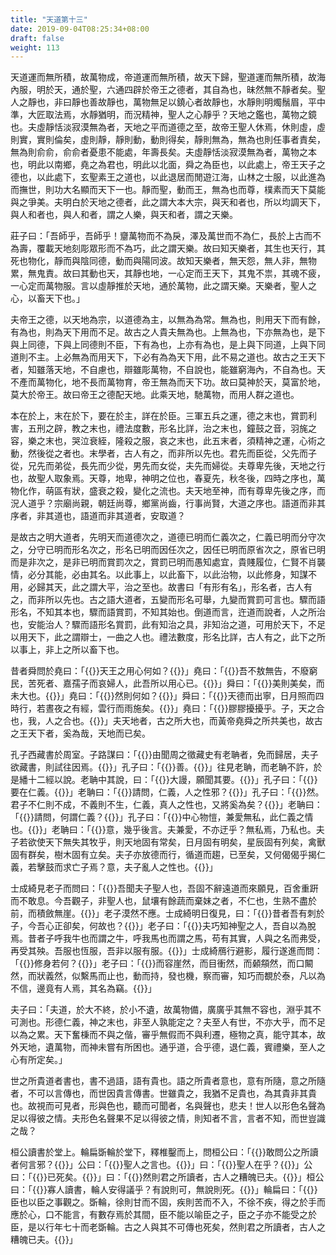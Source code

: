 ```yaml
---
title: "天道第十三"
date: 2019-09-04T08:25:34+08:00
draft: false
weight: 113
---
```




天道運而無所積，故萬物成，帝道運而無所積，故天下歸，聖道運而無所積，故海內服，明於天，通於聖，六通四辟於帝王之德者，其自為也，昧然無不靜者矣。聖人之靜也，非曰靜也善故靜也，萬物無足以鐃心者故靜也，水靜則明燭鬚眉，平中準，大匠取法焉，水靜猶明，而況精神，聖人之心靜乎？天地之鑑也，萬物之鏡也。夫虛靜恬淡寂漠無為者，天地之平而道德之至，故帝王聖人休焉，休則虛，虛則實，實則倫矣，虛則靜，靜則動，動則得矣，靜則無為，無為也則任事者責矣，無為則俞俞，俞俞者憂患不能處，年壽長矣。夫虛靜恬淡寂漠無為者，萬物之本也，明此以南鄉，堯之為君也，明此以北面，舜之為臣也，以此處上，帝王天子之德也，以此處下，玄聖素王之道也，以此退居而閒遊江海，山林之士服，以此進為而撫世，則功大名顯而天下一也。靜而聖，動而王，無為也而尊，樸素而天下莫能與之爭美。夫明白於天地之德者，此之謂大本大宗，與天和者也，所以均調天下，與人和者也，與人和者，謂之人樂，與天和者，謂之天樂。


莊子曰：「吾師乎，吾師乎！齏萬物而不為戾，澤及萬世而不為仁，長於上古而不為壽，覆載天地刻彫眾形而不為巧，此之謂天樂。故曰知天樂者，其生也天行，其死也物化，靜而與陰同德，動而與陽同波。故知天樂者，無天怨，無人非，無物累，無鬼責。故曰其動也天，其靜也地，一心定而王天下，其鬼不祟，其魂不疲，一心定而萬物服。言以虛靜推於天地，通於萬物，此之謂天樂。天樂者，聖人之心，以畜天下也。」


夫帝王之德，以天地為宗，以道德為主，以無為為常。無為也，則用天下而有餘，有為也，則為天下用而不足。故古之人貴夫無為也。上無為也，下亦無為也，是下與上同德，下與上同德則不臣，下有為也，上亦有為也，是上與下同道，上與下同道則不主。上必無為而用天下，下必有為為天下用，此不易之道也。故古之王天下者，知雖落天地，不自慮也，辯雖彫萬物，不自說也，能雖窮海內，不自為也。天不產而萬物化，地不長而萬物育，帝王無為而天下功。故曰莫神於天，莫富於地，莫大於帝王。故曰帝王之德配天地。此乘天地，馳萬物，而用人群之道也。


本在於上，末在於下，要在於主，詳在於臣。三軍五兵之運，德之末也，賞罰利害，五刑之辟，教之末也，禮法度數，形名比詳，治之末也，鐘鼓之音，羽旄之容，樂之末也，哭泣衰絰，隆殺之服，哀之末也，此五末者，須精神之運，心術之動，然後從之者也。末學者，古人有之，而非所以先也。君先而臣從，父先而子從，兄先而弟從，長先而少從，男先而女從，夫先而婦從。夫尊卑先後，天地之行也，故聖人取象焉。天尊，地卑，神明之位也，春夏先，秋冬後，四時之序也，萬物化作，萌區有狀，盛衰之殺，變化之流也。夫天地至神，而有尊卑先後之序，而況人道乎？宗廟尚親，朝廷尚尊，鄉黨尚齒，行事尚賢，大道之序也。語道而非其序者，非其道也，語道而非其道者，安取道？


是故古之明大道者，先明天而道德次之，道德已明而仁義次之，仁義已明而分守次之，分守已明而形名次之，形名已明而因任次之，因任已明而原省次之，原省已明而是非次之，是非已明而賞罰次之，賞罰已明而愚知處宜，貴賤履位，仁賢不肖襲情，必分其能，必由其名。以此事上，以此畜下，以此治物，以此修身，知謀不用，必歸其天，此之謂大平，治之至也。故書曰「有形有名」，形名者，古人有之，而非所以先也。古之語大道者，五變而形名可舉，九變而賞罰可言也。驟而語形名，不知其本也，驟而語賞罰，不知其始也。倒道而言，迕道而說者，人之所治也，安能治人？驟而語形名賞罰，此有知治之具，非知治之道，可用於天下，不足以用天下，此之謂辯士，一曲之人也。禮法數度，形名比詳，古人有之，此下之所以事上，非上之所以畜下也。


昔者舜問於堯曰：「{{<span secondary>}}天王之用心何如？{{</span>}}」堯曰：「{{<span secondary>}}吾不敖無告，不廢窮民，苦死者、嘉孺子而哀婦人，此吾所以用心已。{{</span>}}」舜曰：「{{<span secondary>}}美則美矣，而未大也。{{</span>}}」堯曰：「{{<span secondary>}}然則何如？{{</span>}}」舜曰：「{{<span secondary>}}天德而出寧，日月照而四時行，若晝夜之有經，雲行而雨施矣。{{</span>}}」堯曰：「{{<span secondary>}}膠膠擾擾乎。子，天之合也，我，人之合也。{{</span>}}」夫天地者，古之所大也，而黃帝堯舜之所共美也，故古之王天下者，奚為哉，天地而已矣。



孔子西藏書於周室。子路謀曰：「{{<span secondary>}}由聞周之徵藏史有老聃者，免而歸居，夫子欲藏書，則試往因焉。{{</span>}}」孔子曰：「{{<span secondary>}}善。{{</span>}}」往見老聃，而老聃不許，於是繙十二經以說。老聃中其說，曰：「{{<span secondary>}}大謾，願聞其要。{{</span>}}」孔子曰：「{{<span secondary>}}要在仁義。{{</span>}}」老聃曰：「{{<span secondary>}}請問，仁義，人之性邪？{{</span>}}」孔子曰：「{{<span secondary>}}然。君子不仁則不成，不義則不生，仁義，真人之性也，又將奚為矣？{{</span>}}」老聃曰：「{{<span secondary>}}請問，何謂仁義？{{</span>}}」孔子曰：「{{<span secondary>}}中心物愷，兼愛無私，此仁義之情也。{{</span>}}」老聃曰：「{{<span secondary>}}意，幾乎後言。夫兼愛，不亦迂乎？無私焉，乃私也。夫子若欲使天下無失其牧乎，則天地固有常矣，日月固有明矣，星辰固有列矣，禽獸固有群矣，樹木固有立矣。夫子亦放德而行，循道而趨，已至矣，又何偈偈乎揭仁義，若擊鼓而求亡子焉？意，夫子亂人之性也。{{</span>}}」


士成綺見老子而問曰：「{{<span secondary>}}吾聞夫子聖人也，吾固不辭遠道而來願見，百舍重趼而不敢息。今吾觀子，非聖人也，鼠壤有餘蔬而棄妹之者，不仁也，生熟不盡於前，而積斂無崖。{{</span>}}」老子漠然不應。士成綺明日復見，曰：「{{<span secondary>}}昔者吾有刺於子，今吾心正卻矣，何故也？{{</span>}}」老子曰：「{{<span secondary>}}夫巧知神聖之人，吾自以為脫焉。昔者子呼我牛也而謂之牛，呼我馬也而謂之馬，苟有其實，人與之名而弗受，再受其殃。吾服也恆服，吾非以服有服。{{</span>}}」士成綺鴈行避影，履行遂進而問：「{{<span secondary>}}修身若何？{{</span>}}」老子曰：「{{<span secondary>}}而容崖然，而目衝然，而顙頯然，而口闞然，而狀義然，似繫馬而止也，動而持，發也機，察而審，知巧而覩於泰，凡以為不信，邊竟有人焉，其名為竊。{{</span>}}」


夫子曰：「夫道，於大不終，於小不遺，故萬物備，廣廣乎其無不容也，淵乎其不可測也。形德仁義，神之末也，非至人孰能定之？夫至人有世，不亦大乎，而不足以為之累。天下奮棅而不與之偕，審乎無假而不與利遷，極物之真，能守其本，故外天地，遺萬物，而神未嘗有所困也。通乎道，合乎德，退仁義，賓禮樂，至人之心有所定矣。」


世之所貴道者書也，書不過語，語有貴也。語之所貴者意也，意有所隨，意之所隨者，不可以言傳也，而世因貴言傳書。世雖貴之，我猶不足貴也，為其貴非其貴也。故視而可見者，形與色也，聽而可聞者，名與聲也，悲夫！世人以形色名聲為足以得彼之情。夫形色名聲果不足以得彼之情，則知者不言，言者不知，而世豈識之哉？


桓公讀書於堂上。輪扁斲輪於堂下，釋椎鑿而上，問桓公曰：「{{<span secondary>}}敢問公之所讀者何言邪？{{</span>}}」公曰：「{{<span secondary>}}聖人之言也。{{</span>}}」曰：「{{<span secondary>}}聖人在乎？{{</span>}}」公曰：「{{<span secondary>}}已死矣。{{</span>}}」曰：「{{<span secondary>}}然則君之所讀者，古人之糟魄已夫。{{</span>}}」桓公曰：「{{<span secondary>}}寡人讀書，輪人安得議乎？有說則可，無說則死。{{</span>}}」輪扁曰：「{{<span secondary>}}臣也以臣之事觀之。斲輪，徐則甘而不固，疾則苦而不入，不徐不疾，得之於手而應於心，口不能言，有數存焉於其間，臣不能以喻臣之子，臣之子亦不能受之於臣，是以行年七十而老斲輪。古之人與其不可傳也死矣，然則君之所讀者，古人之糟魄已夫。{{</span>}}」